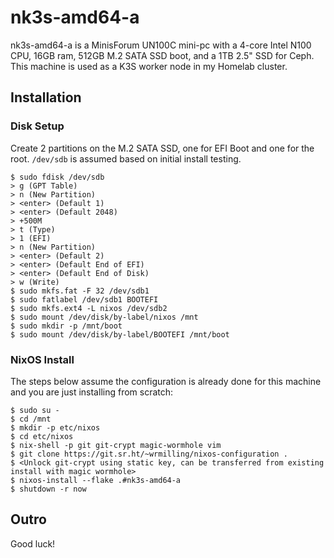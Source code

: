 # nk3s-amd64-a

nk3s-amd64-a is a MinisForum UN100C mini-pc with a 4-core Intel N100 CPU, 16GB ram, 512GB M.2 SATA SSD boot, and a 1TB 2.5" SSD for Ceph. This machine is used as a K3S worker node in my Homelab cluster.

## Installation

### Disk Setup

Create 2 partitions on the M.2 SATA SSD, one for EFI Boot and one for the root. `/dev/sdb` is assumed based on initial install testing.

```
$ sudo fdisk /dev/sdb
> g (GPT Table)
> n (New Partition)
> <enter> (Default 1)
> <enter> (Default 2048)
> +500M
> t (Type)
> 1 (EFI)
> n (New Partition)
> <enter> (Default 2)
> <enter> (Default End of EFI)
> <enter> (Default End of Disk)
> w (Write)
$ sudo mkfs.fat -F 32 /dev/sdb1
$ sudo fatlabel /dev/sdb1 BOOTEFI
$ sudo mkfs.ext4 -L nixos /dev/sdb2
$ sudo mount /dev/disk/by-label/nixos /mnt
$ sudo mkdir -p /mnt/boot
$ sudo mount /dev/disk/by-label/BOOTEFI /mnt/boot
```

### NixOS Install

The steps below assume the configuration is already done for this machine and you are just installing from scratch:

```
$ sudo su -
$ cd /mnt
$ mkdir -p etc/nixos
$ cd etc/nixos
$ nix-shell -p git git-crypt magic-wormhole vim
$ git clone https://git.sr.ht/~wrmilling/nixos-configuration .
$ <Unlock git-crypt using static key, can be transferred from existing install with magic wormhole>
$ nixos-install --flake .#nk3s-amd64-a
$ shutdown -r now
```

## Outro

Good luck!